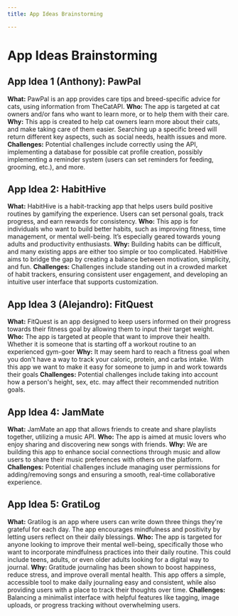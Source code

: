 ```yaml
---
title: App Ideas Brainstorming

---
```


# App Ideas Brainstorming

## App Idea 1 (Anthony): PawPal
**What:** PawPal is an app provides care tips and breed-specific advice for cats, using information from TheCatAPI.
**Who:** The app is targeted at cat owners and/or fans who want to learn more, or to help them with their care.
**Why:** This app is created to help cat owners learn more about their cats, and make taking care of them easier. Searching up a specific breed will return different key aspects, such as social needs, health issues and more.
**Challenges:** Potential challenges include correctly using the API, implementing a database for possible cat profile creation, possibly implementing a reminder system (users can set reminders for feeding, grooming, etc.), and more.

## App Idea 2: HabitHive
**What:** HabitHive is a habit-tracking app that helps users build positive routines by gamifying the experience. Users can set personal goals, track progress, and earn rewards for consistency.
**Who:** This app is for individuals who want to build better habits, such as improving fitness, time management, or mental well-being. It’s especially geared towards young adults and productivity enthusiasts.
**Why:** Building habits can be difficult, and many existing apps are either too simple or too complicated. HabitHive aims to bridge the gap by creating a balance between motivation, simplicity, and fun.
**Challenges:** Challenges include standing out in a crowded market of habit trackers, ensuring consistent user engagement, and developing an intuitive user interface that supports customization.

## App Idea 3 (Alejandro): FitQuest
**What:** FitQuest is an app designed to keep users informed on their progress towards their fitness goal by allowing them to input their target weight.
**Who:** The app is targeted at people that want to improve their health. Whether it is someone that is starting off a workout routine to an experienced gym-goer
**Why:** It may seem hard to reach a fitness goal when you don't have a way to track your caloric, protein, and carbs intake. With this app we want to make it easy for someone to jump in and work towards their goals
**Challenges:** Potential challenges include taking into account how a person's height, sex, etc. may affect their recommended nutrition goals.

## App Idea 4: JamMate
**What:** JamMate an app that allows friends to create and share playlists together, utilizing a music API.
**Who:** The app is aimed at music lovers who enjoy sharing and discovering new songs with friends.
**Why:** We are building this app to enhance social connections through music and allow users to share their music preferences with others on the platform.
**Challenges:** Potential challenges include managing user permissions for adding/removing songs and ensuring a smooth, real-time collaborative experience.

## App Idea 5: GratiLog
**What:** Gratilog is an app where users can write down three things they're grateful for each day. The app encourages mindfulness and positivity by letting users reflect on their daily blessings.
**Who:** The app is targeted for anyone looking to improve their mental well-being, specifically those who want to incorporate mindfulness practices into their daily routine. This could include teens, adults, or even older adults looking for a digital way to journal. 
**Why:** Gratitude journaling has been shown to boost happiness, reduce stress, and improve overall mental health. This app offers a simple, accessible tool to make daily journaling easy and consistent, while also providing users with a place to track their thoughts over time.
**Challenges:** Balancing a minimalist interface with helpful features like tagging, image uploads, or progress tracking without overwhelming users.
